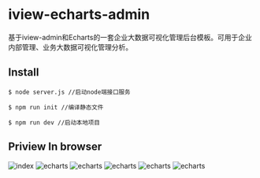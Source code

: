 # iview-echarts-admin

基于iview-admin和Echarts的一套企业大数据可视化管理后台模板。可用于企业内部管理、业务大数据可视化管理分析。

## Install

``
$ node server.js //启动node端接口服务
``

``
$ npm run init //编译静态文件
``

``
$ npm run dev //启动本地项目
``

## Priview In browser 

![index](http://tiansuiziswjimg.oss-cn-beijing.aliyuncs.com/iview_admin/index.jpg)
![echarts](http://tiansuiziswjimg.oss-cn-beijing.aliyuncs.com/iview_admin/1.jpg)
![echarts](http://tiansuiziswjimg.oss-cn-beijing.aliyuncs.com/iview_admin/2.jpg)
![echarts](http://tiansuiziswjimg.oss-cn-beijing.aliyuncs.com/iview_admin/3.jpg)
![echarts](http://tiansuiziswjimg.oss-cn-beijing.aliyuncs.com/iview_admin/4.jpg)
![echarts](http://tiansuiziswjimg.oss-cn-beijing.aliyuncs.com/iview_admin/5.jpg)

